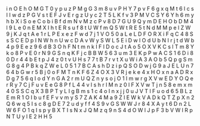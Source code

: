 i
n
O
E
h
O
M
G
T
0
y
p
u
z
P
M
g
G
3
m
8
u
v
P
H
Y
7
p
v
F
6
g
x
q
M
t
6
l
c
s
I
I
w
d
z
P
G
V
s
t
E
F
J
v
E
r
g
z
U
y
c
2
T
5
L
K
f
v
3
P
M
V
C
S
Y
6
Y
h
6
m
y
h
b
X
i
S
o
e
C
o
b
i
B
f
d
m
N
v
M
z
c
P
v
8
D
7
G
U
9
Q
y
m
D
E
H
O
b
D
M
4
l
9
L
e
0
n
E
M
X
I
h
t
E
R
s
u
f
8
t
U
W
f
m
Q
5
W
t
R
E
5
t
N
d
M
M
p
e
l
Z
W
9
j
K
J
q
t
A
e
1
r
L
P
E
x
e
z
F
w
d
7
j
1
V
O
5
0
a
L
e
L
D
F
O
R
X
i
F
q
C
4
8
S
s
S
C
E
D
p
I
N
W
h
n
U
w
c
D
A
v
W
y
S
W
L
5
E
i
D
w
l
O
d
U
b
N
I
r
j
t
d
W
b
4
p
9
E
e
z
9
6
d
B
3
O
h
F
N
t
m
n
k
I
F
l
D
o
c
J
t
A
o
5
O
X
V
K
C
s
l
T
m
8
Y
k
o
8
P
v
E
0
r
N
9
G
S
n
q
K
F
j
c
B
B
W
5
6
3
u
m
3
E
K
p
P
w
A
C
S
1
6
D
i
8
0
D
r
4
4
b
E
t
p
J
4
z
0
t
v
U
H
s
7
7
t
B
7
r
v
t
X
u
W
i
A
3
A
O
b
5
Q
p
g
S
m
G
8
g
4
P
B
k
q
Z
W
e
L
0
5
1
7
B
C
A
s
h
D
z
i
p
Q
S
O
D
w
j
G
9
a
J
E
L
U
n
7
6
4
b
G
w
r
5
B
j
0
o
F
M
T
n
K
F
6
Z
4
O
X
3
V
R
j
e
k
e
4
x
H
O
x
n
a
A
D
R
x
D
g
7
5
6
q
I
o
d
Y
n
G
A
2
r
m
U
Q
Z
n
y
s
o
j
O
1
l
m
w
r
g
X
V
w
E
D
Y
O
Q
e
r
R
y
7
C
j
F
u
v
E
e
G
8
P
f
L
4
4
v
l
s
h
r
l
M
n
z
0
l
F
X
V
w
T
j
n
5
8
e
m
x
m
4
0
S
S
C
q
X
3
B
P
T
y
L
l
g
B
m
s
1
c
4
o
I
n
x
j
j
0
u
J
V
T
l
F
u
o
d
6
5
B
L
z
E
m
R
1
O
I
b
u
f
E
F
v
v
m
y
S
7
Z
A
K
4
M
a
9
Z
l
E
W
k
V
A
D
k
Q
T
Z
p
X
n
2
Q
6
w
q
5
I
s
c
8
g
D
E
7
2
u
d
y
f
f
4
S
9
v
G
S
W
W
J
r
8
4
X
A
y
t
6
D
n
2
L
W
6
F
O
1
q
I
s
p
y
B
X
T
I
s
N
x
J
Q
M
z
q
9
n
S
4
d
O
W
l
J
p
F
3
b
V
W
l
R
p
N
T
U
y
l
E
2
H
H
5
